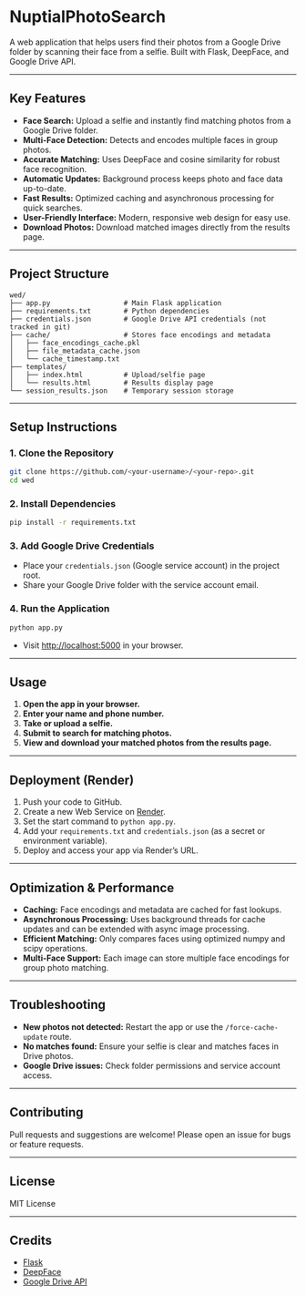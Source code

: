 # NuptialPhotoSearch

A web application that helps users find their photos from a Google Drive folder by scanning their face from a selfie. Built with Flask, DeepFace, and Google Drive API.

---

## Key Features

- **Face Search:** Upload a selfie and instantly find matching photos from a Google Drive folder.
- **Multi-Face Detection:** Detects and encodes multiple faces in group photos.
- **Accurate Matching:** Uses DeepFace and cosine similarity for robust face recognition.
- **Automatic Updates:** Background process keeps photo and face data up-to-date.
- **Fast Results:** Optimized caching and asynchronous processing for quick searches.
- **User-Friendly Interface:** Modern, responsive web design for easy use.
- **Download Photos:** Download matched images directly from the results page.

---

## Project Structure

```
wed/
├── app.py                  # Main Flask application
├── requirements.txt        # Python dependencies
├── credentials.json        # Google Drive API credentials (not tracked in git)
├── cache/                  # Stores face encodings and metadata
│   ├── face_encodings_cache.pkl
│   ├── file_metadata_cache.json
│   └── cache_timestamp.txt
├── templates/
│   ├── index.html          # Upload/selfie page
│   └── results.html        # Results display page
└── session_results.json    # Temporary session storage
```

---

## Setup Instructions

### 1. Clone the Repository

```bash
git clone https://github.com/<your-username>/<your-repo>.git
cd wed
```

### 2. Install Dependencies

```bash
pip install -r requirements.txt
```

### 3. Add Google Drive Credentials

- Place your `credentials.json` (Google service account) in the project root.
- Share your Google Drive folder with the service account email.

### 4. Run the Application

```bash
python app.py
```

- Visit [http://localhost:5000](http://localhost:5000) in your browser.

---

## Usage

1. **Open the app in your browser.**
2. **Enter your name and phone number.**
3. **Take or upload a selfie.**
4. **Submit to search for matching photos.**
5. **View and download your matched photos from the results page.**

---

## Deployment (Render)

1. Push your code to GitHub.
2. Create a new Web Service on [Render](https://render.com/).
3. Set the start command to `python app.py`.
4. Add your `requirements.txt` and `credentials.json` (as a secret or environment variable).
5. Deploy and access your app via Render’s URL.

---

## Optimization & Performance

- **Caching:** Face encodings and metadata are cached for fast lookups.
- **Asynchronous Processing:** Uses background threads for cache updates and can be extended with async image processing.
- **Efficient Matching:** Only compares faces using optimized numpy and scipy operations.
- **Multi-Face Support:** Each image can store multiple face encodings for group photo matching.

---

## Troubleshooting

- **New photos not detected:** Restart the app or use the `/force-cache-update` route.
- **No matches found:** Ensure your selfie is clear and matches faces in Drive photos.
- **Google Drive issues:** Check folder permissions and service account access.

---

## Contributing

Pull requests and suggestions are welcome! Please open an issue for bugs or feature requests.

---

## License

MIT License

---

## Credits

- [Flask](https://flask.palletsprojects.com/)
- [DeepFace](https://github.com/serengil/deepface)
- [Google Drive API](https://developers.google.com/drive)
